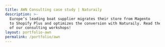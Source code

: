 ```yaml
---
title: AWN Consulting case study | Naturaily
description: >-
  Europe’s leading boat supplier migrates their store from Magento
  to Shopify Plus and optimizes the conversion with Naturaily. Read the story
  of our consulting workshops!
layout: portfolio-awn
permalink: /portfolio/awn
---
```

